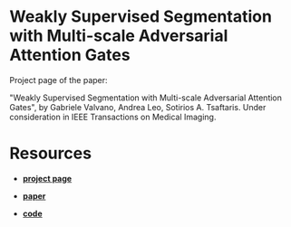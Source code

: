 # Weakly Supervised Segmentation with Multi-scale Adversarial Attention Gates

Project page of the paper: 

"Weakly Supervised Segmentation with Multi-scale Adversarial Attention Gates", by Gabriele Valvano, Andrea Leo, Sotirios A. Tsaftaris. Under consideration in IEEE Transactions on Medical Imaging.

# Resources 

- [**project page**](https://gvalvano.github.io/wss-multiscale-adversarial-attention-gates/)

- [**paper**](https://arxiv.org)

- [**code**](https://github.com/gvalvano/multiscale-adversarial-attention-gates)
